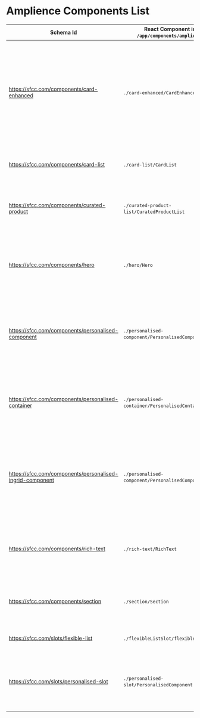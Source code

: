 # Amplience Components List

| Schema Id | React Component in `/app/components/amplience` | Description |
|-----------|-----------------|-------------|
| https://sfcc.com/components/card-enhanced | `./card-enhanced/CardEnhanced` | ![Card Enhanced)](./media/components-card-enhanced.png) An enhanced card with localisation, responsive imaging, point of interest cropping and layout options|
| https://sfcc.com/components/card-list | `./card-list/CardList` | Displaying a list of Card Enhanced in an horizontal stack |
| https://sfcc.com/components/curated-product | `./curated-product-list/CuratedProductList` | ![Hero)](./media/components-curated-product-list.png) A list of manually curated products from SFCC |
| https://sfcc.com/components/hero | `./hero/Hero` | ![Hero)](./media/components-hero.png) Hero banner with an image, a localised title and a list of localised actions |
| https://sfcc.com/components/personalised-component | `./personalised-component/PersonalisedComponent` | A component that contains variants associated to customer groups to display personalised content |
| https://sfcc.com/components/personalised-container | `./personalised-container/PersonalisedContainer` | A container that contains variants associated to customer groups to display personalised content |
| https://sfcc.com/components/personalised-ingrid-component | `./personalised-component/PersonalisedComponent` | A component that contains variants associated to customer groups to display personalised content, but only for grid items |
| https://sfcc.com/components/rich-text| `./rich-text/RichText` | Component using the dc-extension-rich-text with Markdown and visual editing |
| https://sfcc.com/components/section | `./section/Section` | ![Section)](./media/components-section.png) A block of text with a localised title and localised subtitle|
| https://sfcc.com/slots/flexible-list | `./flexibleListSlot/flexibleListSlot` | A slot that contains a flexible list of content |
| https://sfcc.com/slots/personalised-slot | `./personalised-slot/PersonalisedComponent` | A slot that contains variants associated to customer groups to display personalised content |